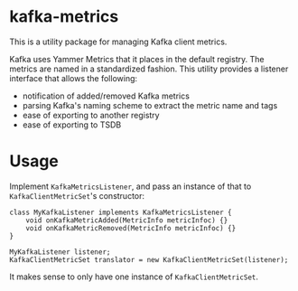# kafka-metrics

This is a utility package for managing Kafka client metrics.

Kafka uses Yammer Metrics that it places in the default registry. The metrics are named in a standardized fashion. This utility provides a listener interface that allows the following:

 * notification of added/removed Kafka metrics
 * parsing Kafka's naming scheme to extract the metric name and tags
 * ease of exporting to another registry
 * ease of exporting to TSDB

# Usage

Implement `KafkaMetricsListener`, and pass an instance of that to `KafkaClientMetricSet`'s constructor:

    class MyKafkaListener implements KafkaMetricsListener {
        void onKafkaMetricAdded(MetricInfo metricInfoc) {}
        void onKafkaMetricRemoved(MetricInfo metricInfoc) {}
    }
    
    MyKafkaListener listener;
    KafkaClientMetricSet translator = new KafkaClientMetricSet(listener);

It makes sense to only have one instance of `KafkaClientMetricSet`.
